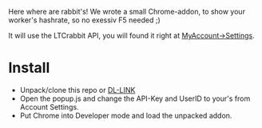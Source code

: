 Here where are rabbit's! We wrote a small Chrome-addon, to show your worker's hashrate, so no exessiv F5 needed ;)

It will use the LTCrabbit API, you will found it right at [MyAccount->Settings](https://www.ltcrabbit.com/index.php?page=account&action=edit).


Install
==========

 - Unpack/clone this repo or [DL-LINK](http://tmp/)
 - Open the popup.js and change the API-Key and UserID to your's from Account Settings.
 - Put Chrome into Developer mode and load the unpacked addon. 